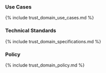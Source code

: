 ### Use Cases
{% include trust_domain_use_cases.md %}

### Technical Standards
{% include trust_domain_specifications.md %}

### Policy
{% include trust_domain_policy.md %}
